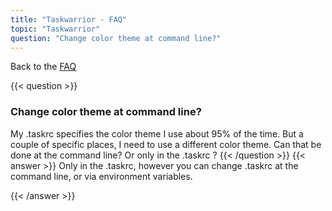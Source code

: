 ```yaml
---
title: "Taskwarrior - FAQ"
topic: "Taskwarrior"
question: "Change color theme at command line?"
---
```


Back to the [FAQ](/support/faq)

{{< question >}}
### Change color theme at command line?

My .taskrc specifies the color theme I use about 95% of the time.
But a couple of specific places, I need to use a different color theme.
Can that be done at the command line?  Or only in the .taskrc ?
{{< /question >}}
{{< answer >}}
Only in the .taskrc, however you can change .taskrc at the command line, or via environment variables.

{{< /answer >}}
